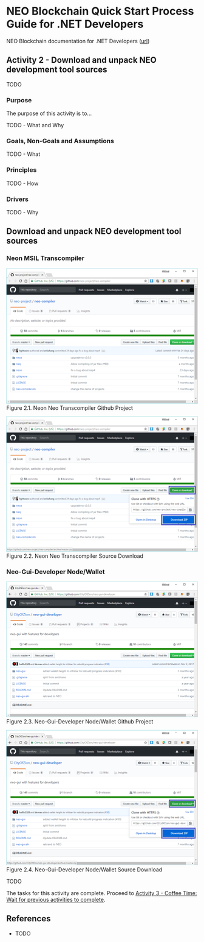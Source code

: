 # NEO Blockchain Quick Start Process Guide for .NET Developers

NEO Blockchain documentation for .NET Developers ([url](https://github.com/mwherman2000/neo-windocs/tree/master/windocs))

## Activity 2 - Download and unpack NEO development tool sources

TODO

### Purpose

The purpose of this activity is to...

TODO - What and Why

### Goals, Non-Goals and Assumptions

TODO - What

### Principles

TODO - How

### Drivers

TODO - Why

## Download and unpack NEO development tool sources

### Neon MSIL Transcompiler

![Neon Neo Transcompiler Github Project](./images/02-downloadneodevtoolsrc/NeonCompiler1Install.png)
Figure 2.1. Neon Neo Transcompiler Github Project

![Neon Neo Transcompiler Github Project](./images/02-downloadneodevtoolsrc/NeonCompiler2Install.png)
Figure 2.2. Neon Neo Transcompiler Source Download

### Neo-Gui-Developer Node/Wallet

![Neon Neo Transcompiler Github Project](./images/02-downloadneodevtoolsrc/NeoGuiDev1Install.png)
Figure 2.3. Neo-Gui-Developer Node/Wallet Github Project

![Neon Neo Transcompiler Github Project](./images/02-downloadneodevtoolsrc/NeoGuiDev2Install.png)
Figure 2.4. Neo-Gui-Developer Node/Wallet Source Download

TODO

The tasks for this activity are complete. Proceed to [Activity 3 - Coffee Time: Wait for previous activities to complete](./03-coffeetime-waitforprevactivities.md).

## References

* TODO
